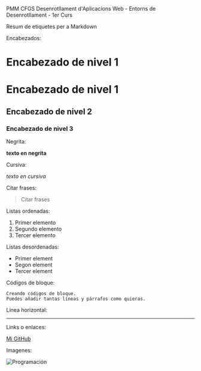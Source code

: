 PMM 
CFGS Desenrotllament d'Aplicacions Web - Entorns de Desenrotllament - 1er Curs 

Resum de etiquetes per a Markdown


Encabezados:

# Encabezado de nivel 1
# Encabezado de nivel 1
## Encabezado de nivel 2
### Encabezado de nivel 3


Negrita:

**texto en negrita**


Cursiva:

*texto en cursiva*


Citar frases:

> Citar frases


Listas ordenadas:

1. Primer elemento
2. Segundo elemento
3. Tercer elemento


Listas desordenadas:

- Primer element
- Segon element
- Tercer element


Códigos de bloque:

~~~
Creando códigos de bloque.
Puedes añadir tantas líneas y párrafos como quieras.  
~~~


Línea horizontal:

---


Links o enlaces:

[Mi GitHub](https://github.com/pablomrtnz)


Imagenes:

![Programación](https://d2a5isokysfowx.cloudfront.net/wp-content/uploads/2022/01/Programa-con-R-scaled.jpg)